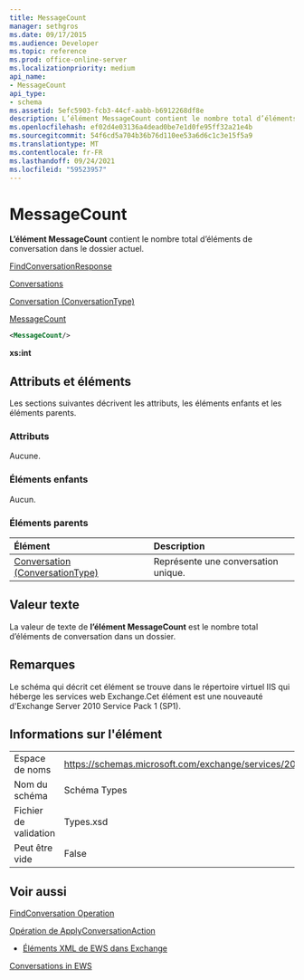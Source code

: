 ```yaml
---
title: MessageCount
manager: sethgros
ms.date: 09/17/2015
ms.audience: Developer
ms.topic: reference
ms.prod: office-online-server
ms.localizationpriority: medium
api_name:
- MessageCount
api_type:
- schema
ms.assetid: 5efc5903-fcb3-44cf-aabb-b6912268df8e
description: L’élément MessageCount contient le nombre total d’éléments de conversation dans le dossier actuel.
ms.openlocfilehash: ef02d4e03136a4dead0be7e1d0fe95ff32a21e4b
ms.sourcegitcommit: 54f6cd5a704b36b76d110ee53a6d6c1c3e15f5a9
ms.translationtype: MT
ms.contentlocale: fr-FR
ms.lasthandoff: 09/24/2021
ms.locfileid: "59523957"
---
```

# <a name="messagecount"></a>MessageCount

**L’élément MessageCount** contient le nombre total d’éléments de conversation dans le dossier actuel. 
  
[FindConversationResponse](findconversationresponse.md)
  
[Conversations](conversations-ex15websvcsotherref.md)
  
[Conversation (ConversationType)](conversation-conversationtype.md)
  
[MessageCount](messagecount.md)
  
```XML
<MessageCount/>
```

 **xs:int**
## <a name="attributes-and-elements"></a>Attributs et éléments

Les sections suivantes décrivent les attributs, les éléments enfants et les éléments parents.
  
### <a name="attributes"></a>Attributs

Aucune.
  
### <a name="child-elements"></a>Éléments enfants

Aucun.
  
### <a name="parent-elements"></a>Éléments parents

|**Élément**|**Description**|
|:-----|:-----|
|[Conversation (ConversationType)](conversation-conversationtype.md) <br/> |Représente une conversation unique.  <br/> |
   
## <a name="text-value"></a>Valeur texte

La valeur de texte de **l’élément MessageCount** est le nombre total d’éléments de conversation dans un dossier. 
  
## <a name="remarks"></a>Remarques

Le schéma qui décrit cet élément se trouve dans le répertoire virtuel IIS qui héberge les services web Exchange.Cet élément est une nouveauté d'Exchange Server 2010 Service Pack 1 (SP1).
  
## <a name="element-information"></a>Informations sur l'élément

|||
|:-----|:-----|
|Espace de noms  <br/> |https://schemas.microsoft.com/exchange/services/2006/types  <br/> |
|Nom du schéma  <br/> |Schéma Types  <br/> |
|Fichier de validation  <br/> |Types.xsd  <br/> |
|Peut être vide  <br/> |False  <br/> |
   
## <a name="see-also"></a>Voir aussi



[FindConversation Operation](findconversation-operation.md)
  
[Opération de ApplyConversationAction](applyconversationaction-operation.md)


- [Éléments XML de EWS dans Exchange](ews-xml-elements-in-exchange.md)


[Conversations in EWS](https://msdn.microsoft.com/library/91e64629-db6c-4c94-9dcb-d386232e8467%28Office.15%29.aspx)

